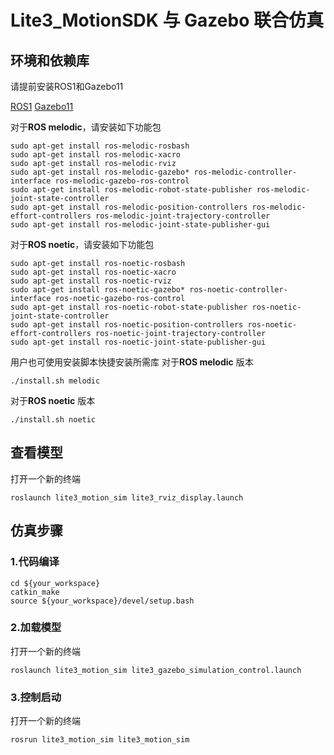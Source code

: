 Lite3_MotionSDK 与 Gazebo 联合仿真
=====

## 环境和依赖库
请提前安装ROS1和Gazebo11

[ROS1](https://www.ros.org/blog/getting-started/#)
[Gazebo11](https://gazebosim.org/docs)


对于**ROS melodic**，请安装如下功能包
```
sudo apt-get install ros-melodic-rosbash
sudo apt-get install ros-melodic-xacro
sudo apt-get install ros-melodic-rviz
sudo apt-get install ros-melodic-gazebo* ros-melodic-controller-interface ros-melodic-gazebo-ros-control
sudo apt-get install ros-melodic-robot-state-publisher ros-melodic-joint-state-controller 
sudo apt-get install ros-melodic-position-controllers ros-melodic-effort-controllers ros-melodic-joint-trajectory-controller
sudo apt-get install ros-melodic-joint-state-publisher-gui
```

对于**ROS noetic**，请安装如下功能包
```
sudo apt-get install ros-noetic-rosbash
sudo apt-get install ros-noetic-xacro
sudo apt-get install ros-noetic-rviz
sudo apt-get install ros-noetic-gazebo* ros-noetic-controller-interface ros-noetic-gazebo-ros-control
sudo apt-get install ros-noetic-robot-state-publisher ros-noetic-joint-state-controller 
sudo apt-get install ros-noetic-position-controllers ros-noetic-effort-controllers ros-noetic-joint-trajectory-controller
sudo apt-get install ros-noetic-joint-state-publisher-gui
```

用户也可使用安装脚本快捷安装所需库
对于**ROS melodic** 版本
```
./install.sh melodic
```

对于**ROS noetic** 版本
```
./install.sh noetic
```

## 查看模型
   打开一个新的终端
```
roslaunch lite3_motion_sim lite3_rviz_display.launch
```

## 仿真步骤
  ### 1.代码编译 ###

```
cd ${your_workspace}
catkin_make
source ${your_workspace}/devel/setup.bash
```

  ### 2.加载模型 ###
打开一个新的终端
```
roslaunch lite3_motion_sim lite3_gazebo_simulation_control.launch
```

  ### 3.控制启动 ###
打开一个新的终端
```
rosrun lite3_motion_sim lite3_motion_sim
```
